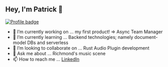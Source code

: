 ## Hey, I'm Patrick 👋

[![Profile badge](https://www.codewars.com/users/ploymahloy/badges/large)](https://www.codewars.com/users/ploymahloy/badges/large) 

- 🔭 I’m currently working on ... my first product! => Async Team Manager
- 🌱 I’m currently learning ... Backend technologies; namely document-model DBs and serverless
- 👯 I’m looking to collaborate on ... Rust Audio Plugin development
- 💬 Ask me about ... Richmond's music scene
- 📫 How to reach me ... [LinkedIn](https://www.linkedin.com/in/patrickmahloy/)
